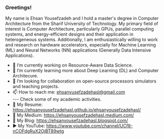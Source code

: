 ### Greetings!
My name is Ehsan Yousefzadeh and I hold a master's degree in Computer Architecture from the Sharif University of Technology. My primary field of interest is Computer Architecture, particularly GPUs, parallel computing systems, and energy-efficient designs and their application in heterogeneous systems. Additionally, I am enthusiastically willing to work and research on hardware accelerators, especially for Machine Learning (ML) and Neural Networks (NN) applications (Generally Data Intensive Applications).
- 🔭 I’m currently working on Resource-Aware Data Science.
- 🌱 I’m currently learning more about Deep Learning (DL) and Computer Architecure. 
- 👯 I’m looking for collaboration on open-source processors simulators and teaching projects.
- 📫 How to reach me: ehsanyusefzadehasl@gmail.com <br/>
--- Check some of my academic activities.
- 💼 My Resume: https://ehsanyousefzadehasl.github.io/ehsanyousefzadehasl/
- 🚧 My Medium: https://ehsanyousefzadehasl.medium.com/
- 📝 My Blog: https://ehsanyousefzadehasl.blogspot.com/
- ▶️ My YouTube: https://www.youtube.com/channel/UCf8-nCOFdgRuX2OjBT89wtg
